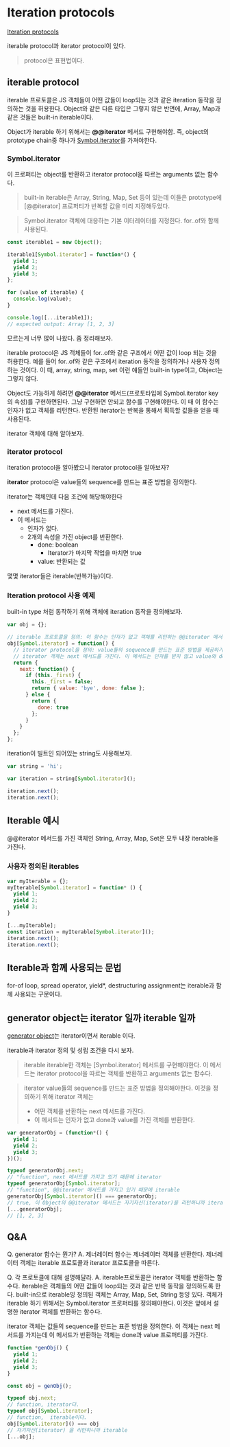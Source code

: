 # Iteration protocols

[Iteration protocols](https://developer.mozilla.org/ko/docs/Web/JavaScript/Reference/Iteration_protocols)

iterable protocol과 iterator protocol이 있다.

> protocol은 표현법이다.

## iterable protocol

iterable 프로토콜은 JS 객체들이 어떤 값들이 loop되는 것과 같은 iteration 동작을 정의하는 것을 허용한다.
Object와 같은 다른 타입은 그렇지 않은 반면에, Array, Map과 같은 것들은 built-in iterable이다.

Object가 iterable 하기 위해서는 **@@iterator** 메서드 구현해야함.
즉, object의 prototype chain중 하나가 [Symbol.iterator](https://developer.mozilla.org/ko/docs/Web/JavaScript/Reference/Global_Objects/Symbol/iterator)를 가져야한다.

### Symbol.iterator

이 프로퍼티는 object를 반환하고 iterator protocol을 따르는 arguments 없는 함수다.

> built-in iterable은 Array, String, Map, Set 등이 있는데
> 이들은 prototype에 [@@iterator] 프로퍼티가 반복할 값을 미리 지정해두었다.

> Symbol.iterator
> 객체에 대응하는 기본 이터레이터를 지정한다. for..of와 함께 사용된다.

```js
const iterable1 = new Object();

iterable1[Symbol.iterator] = function*() {
  yield 1;
  yield 2;
  yield 3;
};

for (value of iterable) {
  console.log(value);
}

console.log([...iterable1]);
// expected output: Array [1, 2, 3]
```

모르는게 너무 많이 나왔다. 좀 정리해보자.

iterable protocol은 JS 객체들이 for..of와 같은 구조에서 어떤 값이 loop 되는 것을 허용한다.
예를 들어 for..of와 같은 구조에서 iteration 동작을 정의하거나 사용자 정의하는 것이다.
이 때, array, string, map, set 이런 얘들인 built-in type이고, Object는 그렇지 않다.

Object도 가능하게 하려면 **@@iterator** 메서드(프로토타입에 Symbol.iterator key의 속성)를 구현하면된다.
그냥 구현하면 안되고 함수를 구현해야한다. 이 때 이 함수는 인자가 없고 객체를 리턴한다.
반환된 iterator는 반복을 통해서 획득할 값들을 얻을 때 사용된다.

iterator 객체에 대해 알아보자.

### iterator protocol

iteration protocol을 알아봤으니 iterator protocol을 알아보자?

**iterator** protocol은 value들의 sequence를 만드는 표준 방법을 정의한다.

iterator는 객체인데 다음 조건에 해당해야한다

- next 메서드를 가진다.
- 이 메서드는
  - 인자가 없다.
  - 2개의 속성을 가진 object를 반환한다.
    - done: boolean
      - Iterator가 마지막 작업을 마치면 true
    - value: 반환되는 값

몇몇 iterator들은 iterable(반복가능)이다.

### Iteration protocol 사용 예제

built-in type 처럼 동작하기 위해 객체에 iteration 동작을 정의해보자.

```js
var obj = {};

// iterable 프로토콜을 정의: 이 함수는 인자가 없고 객체를 리턴하는 @@iterator 메서드 구현
obj[Symbol.iterator] = function() {
  // iterator protocol을 정의: value들의 sequence를 만드는 표준 방법을 제공하기 위한 iterator 객체
  // iterator 객체는 next 메서드를 가진다. 이 메서드는 인자를 받지 않고 value와 done 프로퍼티를 가진 객체다.
  return {
    next: function() {
      if (this._first) {
        this._first = false;
        return { value: 'bye', done: false };
      } else {
        return {
          done: true
        };
      }
    }
  };
};
```

iteration이 빌트인 되어있는 string도 사용해보자.

```js
var string = 'hi';

var iteration = string[Symbol.iterator]();

iteration.next();
iteration.next();
```

## Iterable 예시

@@iterator 메서드를 가진 객체인 String, Array, Map, Set은 모두 내장 iterable을 가진다.

### 사용자 정의된 iterables

```js
var myIterable = {};
myIterable[Symbol.iterator] = function* () {
  yield 1;
  yield 2;
  yield 3;
}

[...myIterable];
const iteration = myIterable[Symbol.iterator]();
iteration.next();
iteration.next();
```

## Iterable과 함께 사용되는 문법

for-of loop, spread operator, yield\*, destructuring assignment는 iterable과 함께 사용되는 구문이다.

## generator object는 iterator 일까 iterable 일까

[generator object](https://developer.mozilla.org/en-US/docs/Web/JavaScript/Reference/Global_Objects/Generator)는 iterator이면서 iterable 이다.

iterable과 iterator 정의 및 성립 조건을 다시 보자.

> iterable
> iterable한 객체는 [Symbol.iterator] 메서드를 구현해야한다.
> 이 메서드는 iterator protocol을 따르는 객체를 반환하고 arguments 없는 함수다.

> iterator
> value들의 sequence를 만드는 표준 방법을 정의해야한다.
> 이것을 정의하기 위해 iterator 객체는
>
> - 어떤 객체를 반환하는 next 메서드를 가진다.
> - 이 메서드는 인자가 없고 done과 value를 가진 객체를 반환한다.

```js
var generatorObj = (function*() {
  yield 1;
  yield 2;
  yield 3;
})();

typeof generatorObj.next;
// "function", next 메서드를 가지고 있기 때문에 iterator
typeof generatorObj[Symbol.iterator];
// "function", @@iterator 메서드를 가지고 있기 때문에 iterable
generatorObj[Symbol.iterator]() === generatorObj;
// true, 이 Object의 @@iterator 메서드는 자기자신(iterator)을 리턴하니까 iterable하다고 할 수 있다.
[...generatorObj];
// [1, 2, 3]
```

## Q&A

Q. generator 함수는 뭔가?
A. 제너레이터 함수는 제너레이터 객체를 반환한다. 제너레이터 객체는 iterable 프로토콜과 iterator 프로토콜을 따른다.

Q. 각 프로토클에 대해 설명해달라.
A. iterable프로토콜은 iterator 객체를 반환하는 함수다. iterable은 객체들의 어떤 값들이 loop되는 것과 같은 반복 동작을 정의하도록 한다. built-in으로 iterable잉 정의된 객체는 Array, Map, Set, String 등잉 있다. 객체가 iterable 하기 위해서는 Symbol.iterator 프로퍼티를 정의해야한다. 이것은 앞에서 설명한 iterator 객체를 반환하는 함수다.

iterator 객체는 값들의 sequence를 만드는 표준 방법을 정의한다. 이 객체는 next 메서드를 가지는데 이 메서드가 반환하는 객체는 done과 value 프로퍼티를 가진다.

```js
function *genObj() {
  yield 1;
  yield 2;
  yield 3;
}

const obj = genObj();

typeof obj.next;
// function, iterator다.
typeof obj[Symbol.iterator];
// function,  iterable이다.
obj[Symbol.iterator]() === obj
// 자기자신(iterator) 을 리턴하니까 iterable
[...obj];
```
